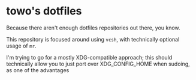 # towo's dotfiles

Because there aren't enough dotfiles repositories out there, you know.

This repository is focused around using `vcsh`, with technically optional usage
of `mr`.

I'm trying to go for a mostly XDG-compatible approach; this should technically
allow you to just port over XDG_CONFIG_HOME when sudoing, as one of the
advantages

